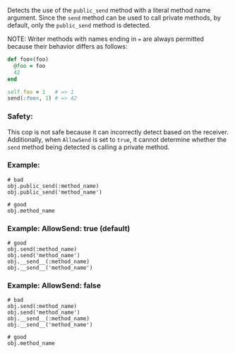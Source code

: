 Detects the use of the `public_send` method with a literal method name argument.
Since the `send` method can be used to call private methods, by default,
only the `public_send` method is detected.

NOTE: Writer methods with names ending in `=` are always permitted because their
behavior differs as follows:

```ruby
def foo=(foo)
  @foo = foo
  42
end

self.foo = 1   # => 1
send(:foo=, 1) # => 42
```

### Safety:

This cop is not safe because it can incorrectly detect based on the receiver.
Additionally, when `AllowSend` is set to `true`, it cannot determine whether
the `send` method being detected is calling a private method.

### Example:
    # bad
    obj.public_send(:method_name)
    obj.public_send('method_name')

    # good
    obj.method_name

### Example: AllowSend: true (default)
    # good
    obj.send(:method_name)
    obj.send('method_name')
    obj.__send__(:method_name)
    obj.__send__('method_name')

### Example: AllowSend: false
    # bad
    obj.send(:method_name)
    obj.send('method_name')
    obj.__send__(:method_name)
    obj.__send__('method_name')

    # good
    obj.method_name
